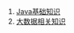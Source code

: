 1. [Java基础知识](docs/interview-prepare/wechat/java_base.md)
2. [大数据相关知识](docs/interview-prepare/wechat/bigdata_summary.md)